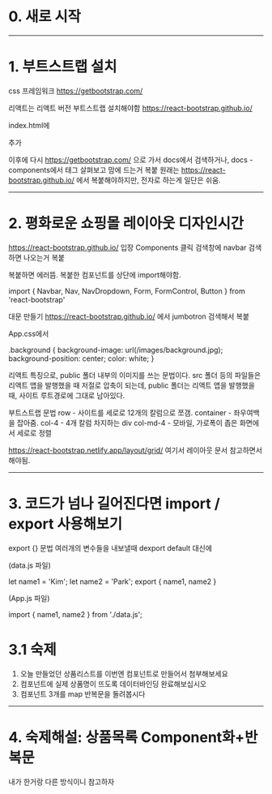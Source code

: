 # 0. 새로 시작

---

# 1. 부트스트랩 설치

css 프레임워크
https://getbootstrap.com/

리액트는 리액트 버전 부트스트랩 설치해야함
https://react-bootstrap.github.io/


index.html에

<link
  rel="stylesheet"
  href="https://maxcdn.bootstrapcdn.com/bootstrap/4.5.0/css/bootstrap.min.css"
  integrity="sha384-9aIt2nRpC12Uk9gS9baDl411NQApFmC26EwAOH8WgZl5MYYxFfc+NcPb1dKGj7Sk"
  crossorigin="anonymous"
/>

추가

이후에 다시 https://getbootstrap.com/ 으로 가서
docs에서 검색하거나, docs - components에서 태그 살펴보고 맘에 드는거 복붙
원래는 https://react-bootstrap.github.io/ 에서 복붙해야하지만, 전자로 하는게 일단은 쉬움.

---

# 2. 평화로운 쇼핑몰 레이아웃 디자인시간

https://react-bootstrap.github.io/ 입장
Components 클릭
검색창에 navbar 검색하면 나오는거 복붙

복붙하면 에러뜸. 복붙한 컴포넌트를 상단에 import해야함.

import { Navbar, Nav, NavDropdown, Form, FormControl, Button } from 'react-bootstrap'


대문 만들기
https://react-bootstrap.github.io/ 에서 jumbotron 검색해서 복붙





App.css에서

.background {
    background-image: url(/images/background.jpg);
    background-position: center;
    color: white;
}

리액트 특징으로, public 폴더 내부의 이미지를 쓰는 문법이다.
src 폴더 등의 파일들은 리액트 앱을 발행했을 때 저절로 압축이 되는데,
public 폴더는 리액트 앱을 발행했을 때, 사이트 루트경로에 그대로 남아있다.




<div className="container">
    <div className="row">
        <div className="col-4"></div>
        <div className="col-4"></div>
        <div className="col-4"></div>
    </div>
</div>

부트스트랩 문법
row - 사이트를 세로로 12개의 칼럼으로 쪼갬.
container - 좌우여백을 잡아줌.
col-4 - 4개 칼럼 차지하는 div
col-md-4 - 모바일, 가로폭이 좁은 화면에서 세로로 정렬


https://react-bootstrap.netlify.app/layout/grid/
여기서 레이아웃 문서 참고하면서 해야됨.

---

# 3. 코드가 넘나 길어진다면 import / export 사용해보기

export {} 문법
여러개의 변수들을 내보낼때 dexport default 대신에

(data.js 파일)

let name1 = 'Kim';
let name2 = 'Park';
export { name1, name2 }

(App.js 파일)

import { name1, name2 } from './data.js';

# 3.1 숙제

1. 오늘 만들었던 상품리스트를 이번엔 컴포넌트로 만들어서 첨부해보세요
2. 컴포넌트에 실제 상품명이 뜨도록 데이터바인딩 완료해보십시오
3. 컴포넌트 3개를 map 반복문을 돌려봅시다

---

# 4. 숙제해설: 상품목록 Component화+반복문

내가 한거랑 다른 방식이니 참고하자